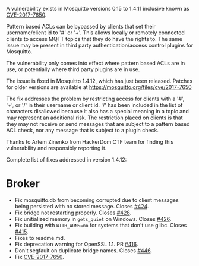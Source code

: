 <!--
.. title: Security advisory: CVE-2017-7650
.. slug: security-advisory-cve-2017-7650
.. date: 2017-05-29 12:41:48
.. tags: Security,Releases
.. category:
.. link:
.. description:
.. type: text
-->

A vulnerability exists in Mosquitto versions 0.15 to 1.4.11 inclusive known as
[CVE-2017-7650].

Pattern based ACLs can be bypassed by clients that set their username/client id
to '#' or '+'. This allows locally or remotely connected clients to access MQTT
topics that they do have the rights to. The same issue may be present in third
party authentication/access control plugins for Mosquitto.

The vulnerability only comes into effect where pattern based ACLs are in use,
or potentially where third party plugins are in use.

The issue is fixed in Mosquitto 1.4.12, which has just been released. Patches
for older versions are available at <https://mosquitto.org/files/cve/2017-7650>

The fix addresses the problem by restricting access for clients with a '#',
'+', or '/' in their username or client id. '/' has been included in the list
of characters disallowed because it also has a special meaning in a topic and
may represent an additional risk. The restriction placed on clients is that
they may not receive or send messages that are subject to a pattern based ACL
check, nor any message that is subject to a plugin check.

Thanks to Artem Zinenko from HackerDom CTF team for finding this vulnerability
and responsibly reporting it.

Complete list of fixes addressed in version 1.4.12:

# Broker

 * Fix mosquitto.db from becoming corrupted due to client messages being
   persisted with no stored message. Closes [#424].
 * Fix bridge not restarting properly. Closes [#428].
 * Fix unitialized memory in `gets_quiet` on Windows. Closes [#426].
 * Fix building with `WITH_ADNS=no` for systems that don't use glibc. Closes
   [#415].
 * Fixes to readme.md.
 * Fix deprecation warning for OpenSSL 1.1. PR [#416].
 * Don't segfault on duplicate bridge names. Closes [#446].
 * Fix [CVE-2017-7650].

[CVE-2017-7650]: http://cve.mitre.org/cgi-bin/cvename.cgi?name=CVE-2017-7650
[#415]: https://github.com/eclipse/mosquitto/issues/415
[#416]: https://github.com/eclipse/mosquitto/issues/416
[#424]: https://github.com/eclipse/mosquitto/issues/424
[#428]: https://github.com/eclipse/mosquitto/issues/428
[#426]: https://github.com/eclipse/mosquitto/issues/426
[#446]: https://github.com/eclipse/mosquitto/issues/446
